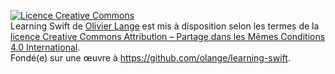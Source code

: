 <a rel="license" href="http://creativecommons.org/licenses/by-sa/4.0/"><img alt="Licence Creative Commons" style="border-width:0" src="https://i.creativecommons.org/l/by-sa/4.0/88x31.png" /></a>
<br /><span xmlns:dct="http://purl.org/dc/terms/" property="dct:title">Learning Swift</span> de <a xmlns:cc="http://creativecommons.org/ns#" href="http://about.me/olange" property="cc:attributionName" rel="cc:attributionURL">Olivier Lange</a> est mis à disposition selon les termes de la <a rel="license" href="http://creativecommons.org/licenses/by-sa/4.0/">licence Creative Commons Attribution – Partage dans les Mêmes Conditions 4.0 International</a>.
<br />Fondé(e) sur une œuvre à <a xmlns:dct="http://purl.org/dc/terms/" href="https://github.com/olange/learning-swift" rel="dct:source">https://github.com/olange/learning-swift</a>.
